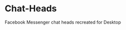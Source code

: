 # Chat-Heads
Facebook Messenger chat heads recreated for Desktop

<meta name="google-site-verification" content="ARCf2M2nDg2CHx2SMnAvGNCoKpOaqh2i-vVKRm_AlJI" />